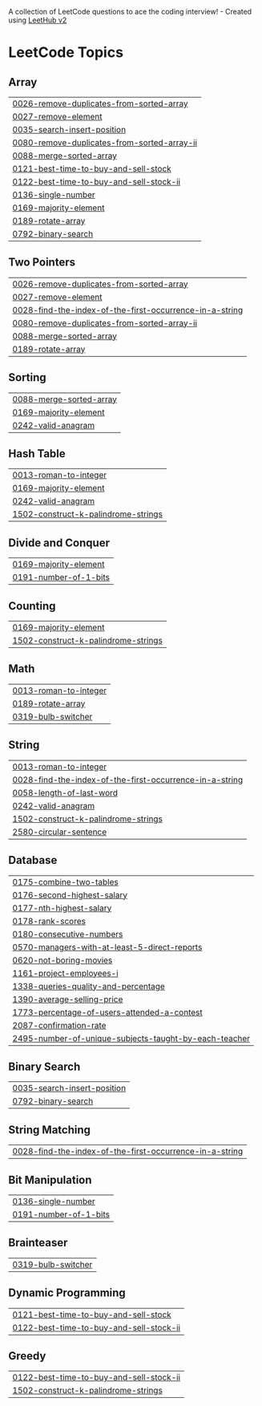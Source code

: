 A collection of LeetCode questions to ace the coding interview! - Created using [LeetHub v2](https://github.com/arunbhardwaj/LeetHub-2.0)
<!---LeetCode Topics Start-->
# LeetCode Topics
## Array
|  |
| ------- |
| [0026-remove-duplicates-from-sorted-array](https://github.com/kiranjithhardeepp/leetCode/tree/master/0026-remove-duplicates-from-sorted-array) |
| [0027-remove-element](https://github.com/kiranjithhardeepp/leetCode/tree/master/0027-remove-element) |
| [0035-search-insert-position](https://github.com/kiranjithhardeepp/leetCode/tree/master/0035-search-insert-position) |
| [0080-remove-duplicates-from-sorted-array-ii](https://github.com/kiranjithhardeepp/leetCode/tree/master/0080-remove-duplicates-from-sorted-array-ii) |
| [0088-merge-sorted-array](https://github.com/kiranjithhardeepp/leetCode/tree/master/0088-merge-sorted-array) |
| [0121-best-time-to-buy-and-sell-stock](https://github.com/kiranjithhardeepp/leetCode/tree/master/0121-best-time-to-buy-and-sell-stock) |
| [0122-best-time-to-buy-and-sell-stock-ii](https://github.com/kiranjithhardeepp/leetCode/tree/master/0122-best-time-to-buy-and-sell-stock-ii) |
| [0136-single-number](https://github.com/kiranjithhardeepp/leetCode/tree/master/0136-single-number) |
| [0169-majority-element](https://github.com/kiranjithhardeepp/leetCode/tree/master/0169-majority-element) |
| [0189-rotate-array](https://github.com/kiranjithhardeepp/leetCode/tree/master/0189-rotate-array) |
| [0792-binary-search](https://github.com/kiranjithhardeepp/leetCode/tree/master/0792-binary-search) |
## Two Pointers
|  |
| ------- |
| [0026-remove-duplicates-from-sorted-array](https://github.com/kiranjithhardeepp/leetCode/tree/master/0026-remove-duplicates-from-sorted-array) |
| [0027-remove-element](https://github.com/kiranjithhardeepp/leetCode/tree/master/0027-remove-element) |
| [0028-find-the-index-of-the-first-occurrence-in-a-string](https://github.com/kiranjithhardeepp/leetCode/tree/master/0028-find-the-index-of-the-first-occurrence-in-a-string) |
| [0080-remove-duplicates-from-sorted-array-ii](https://github.com/kiranjithhardeepp/leetCode/tree/master/0080-remove-duplicates-from-sorted-array-ii) |
| [0088-merge-sorted-array](https://github.com/kiranjithhardeepp/leetCode/tree/master/0088-merge-sorted-array) |
| [0189-rotate-array](https://github.com/kiranjithhardeepp/leetCode/tree/master/0189-rotate-array) |
## Sorting
|  |
| ------- |
| [0088-merge-sorted-array](https://github.com/kiranjithhardeepp/leetCode/tree/master/0088-merge-sorted-array) |
| [0169-majority-element](https://github.com/kiranjithhardeepp/leetCode/tree/master/0169-majority-element) |
| [0242-valid-anagram](https://github.com/kiranjithhardeepp/leetCode/tree/master/0242-valid-anagram) |
## Hash Table
|  |
| ------- |
| [0013-roman-to-integer](https://github.com/kiranjithhardeepp/leetCode/tree/master/0013-roman-to-integer) |
| [0169-majority-element](https://github.com/kiranjithhardeepp/leetCode/tree/master/0169-majority-element) |
| [0242-valid-anagram](https://github.com/kiranjithhardeepp/leetCode/tree/master/0242-valid-anagram) |
| [1502-construct-k-palindrome-strings](https://github.com/kiranjithhardeepp/leetCode/tree/master/1502-construct-k-palindrome-strings) |
## Divide and Conquer
|  |
| ------- |
| [0169-majority-element](https://github.com/kiranjithhardeepp/leetCode/tree/master/0169-majority-element) |
| [0191-number-of-1-bits](https://github.com/kiranjithhardeepp/leetCode/tree/master/0191-number-of-1-bits) |
## Counting
|  |
| ------- |
| [0169-majority-element](https://github.com/kiranjithhardeepp/leetCode/tree/master/0169-majority-element) |
| [1502-construct-k-palindrome-strings](https://github.com/kiranjithhardeepp/leetCode/tree/master/1502-construct-k-palindrome-strings) |
## Math
|  |
| ------- |
| [0013-roman-to-integer](https://github.com/kiranjithhardeepp/leetCode/tree/master/0013-roman-to-integer) |
| [0189-rotate-array](https://github.com/kiranjithhardeepp/leetCode/tree/master/0189-rotate-array) |
| [0319-bulb-switcher](https://github.com/kiranjithhardeepp/leetCode/tree/master/0319-bulb-switcher) |
## String
|  |
| ------- |
| [0013-roman-to-integer](https://github.com/kiranjithhardeepp/leetCode/tree/master/0013-roman-to-integer) |
| [0028-find-the-index-of-the-first-occurrence-in-a-string](https://github.com/kiranjithhardeepp/leetCode/tree/master/0028-find-the-index-of-the-first-occurrence-in-a-string) |
| [0058-length-of-last-word](https://github.com/kiranjithhardeepp/leetCode/tree/master/0058-length-of-last-word) |
| [0242-valid-anagram](https://github.com/kiranjithhardeepp/leetCode/tree/master/0242-valid-anagram) |
| [1502-construct-k-palindrome-strings](https://github.com/kiranjithhardeepp/leetCode/tree/master/1502-construct-k-palindrome-strings) |
| [2580-circular-sentence](https://github.com/kiranjithhardeepp/leetCode/tree/master/2580-circular-sentence) |
## Database
|  |
| ------- |
| [0175-combine-two-tables](https://github.com/kiranjithhardeepp/leetCode/tree/master/0175-combine-two-tables) |
| [0176-second-highest-salary](https://github.com/kiranjithhardeepp/leetCode/tree/master/0176-second-highest-salary) |
| [0177-nth-highest-salary](https://github.com/kiranjithhardeepp/leetCode/tree/master/0177-nth-highest-salary) |
| [0178-rank-scores](https://github.com/kiranjithhardeepp/leetCode/tree/master/0178-rank-scores) |
| [0180-consecutive-numbers](https://github.com/kiranjithhardeepp/leetCode/tree/master/0180-consecutive-numbers) |
| [0570-managers-with-at-least-5-direct-reports](https://github.com/kiranjithhardeepp/leetCode/tree/master/0570-managers-with-at-least-5-direct-reports) |
| [0620-not-boring-movies](https://github.com/kiranjithhardeepp/leetCode/tree/master/0620-not-boring-movies) |
| [1161-project-employees-i](https://github.com/kiranjithhardeepp/leetCode/tree/master/1161-project-employees-i) |
| [1338-queries-quality-and-percentage](https://github.com/kiranjithhardeepp/leetCode/tree/master/1338-queries-quality-and-percentage) |
| [1390-average-selling-price](https://github.com/kiranjithhardeepp/leetCode/tree/master/1390-average-selling-price) |
| [1773-percentage-of-users-attended-a-contest](https://github.com/kiranjithhardeepp/leetCode/tree/master/1773-percentage-of-users-attended-a-contest) |
| [2087-confirmation-rate](https://github.com/kiranjithhardeepp/leetCode/tree/master/2087-confirmation-rate) |
| [2495-number-of-unique-subjects-taught-by-each-teacher](https://github.com/kiranjithhardeepp/leetCode/tree/master/2495-number-of-unique-subjects-taught-by-each-teacher) |
## Binary Search
|  |
| ------- |
| [0035-search-insert-position](https://github.com/kiranjithhardeepp/leetCode/tree/master/0035-search-insert-position) |
| [0792-binary-search](https://github.com/kiranjithhardeepp/leetCode/tree/master/0792-binary-search) |
## String Matching
|  |
| ------- |
| [0028-find-the-index-of-the-first-occurrence-in-a-string](https://github.com/kiranjithhardeepp/leetCode/tree/master/0028-find-the-index-of-the-first-occurrence-in-a-string) |
## Bit Manipulation
|  |
| ------- |
| [0136-single-number](https://github.com/kiranjithhardeepp/leetCode/tree/master/0136-single-number) |
| [0191-number-of-1-bits](https://github.com/kiranjithhardeepp/leetCode/tree/master/0191-number-of-1-bits) |
## Brainteaser
|  |
| ------- |
| [0319-bulb-switcher](https://github.com/kiranjithhardeepp/leetCode/tree/master/0319-bulb-switcher) |
## Dynamic Programming
|  |
| ------- |
| [0121-best-time-to-buy-and-sell-stock](https://github.com/kiranjithhardeepp/leetCode/tree/master/0121-best-time-to-buy-and-sell-stock) |
| [0122-best-time-to-buy-and-sell-stock-ii](https://github.com/kiranjithhardeepp/leetCode/tree/master/0122-best-time-to-buy-and-sell-stock-ii) |
## Greedy
|  |
| ------- |
| [0122-best-time-to-buy-and-sell-stock-ii](https://github.com/kiranjithhardeepp/leetCode/tree/master/0122-best-time-to-buy-and-sell-stock-ii) |
| [1502-construct-k-palindrome-strings](https://github.com/kiranjithhardeepp/leetCode/tree/master/1502-construct-k-palindrome-strings) |
<!---LeetCode Topics End-->
